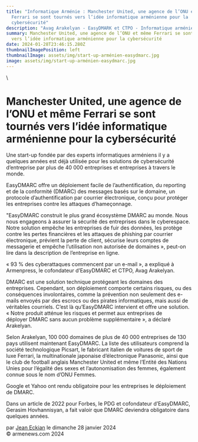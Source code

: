 ```yaml
---
title: "Informatique Arménie : Manchester United, une agence de l’ONU et même
  Ferrari se sont tournés vers l’idée informatique arménienne pour la
  cybersécurité"
description: "Avag Arakelyan - EasyDMARK et CTPO - Informatique arménienne "
summary: Manchester United, une agence de l’ONU et même Ferrari se sont tournés
  vers l’idée informatique arménienne pour la cybersécurité
date: 2024-01-28T23:46:15.280Z
thumbnailImagePosition: left
thumbnailImage: assets/img/start-up-arménien-easydmarc.jpg
image: assets/img/start-up-arménien-easydmarc.jpg
---
```

\
<!--StartFragment-->

# Manchester United, une agence de l’ONU et même Ferrari se sont tournés vers l’idée informatique arménienne pour la cybersécurité



Une start-up fondée par des experts informatiques arméniens il y a quelques années est déjà utilisée pour les solutions de cybersécurité d’entreprise par plus de 40 000 entreprises et entreprises à travers le monde.

EasyDMARC offre un déploiement facile de l’authentification, du reporting et de la conformité (DMARC) des messages basés sur le domaine, un protocole d’authentification par courrier électronique, conçu pour protéger les entreprises contre les attaques d’hameçonnage.

"EasyDMARC construit le plus grand écosystème DMARC au monde. Nous nous engageons à assurer la sécurité des entreprises dans le cyberespace. Notre solution empêche les entreprises de fuir des données, les protège contre les pertes financières et les attaques de phishing par courrier électronique, prévient la perte de client, sécurise leurs comptes de messagerie et empêche l’utilisation non autorisée de domaines », peut-on lire dans la description de l’entreprise en ligne.

« 93 % des cyberattaques commencent par un e-mail », a expliqué à Armenpress, le cofondateur d’EasyDMARC et CTPO, Avag Arakelyan.

DMARC est une solution technique protégeant les domaines des entreprises. Cependant, son déploiement comporte certains risques, ou des conséquences involontaires, comme la prévention non seulement des e-mails envoyés par des escrocs ou des pirates informatiques, mais aussi de véritables courriels. C’est là qu’EasyDMARC intervient et offre une solution. « Notre produit atténue les risques et permet aux entreprises de déployer DMARC sans aucun problème supplémentaire », a déclaré Arakelyan.

Selon Arakelyan, 100 000 domaines de plus de 40 000 entreprises de 130 pays utilisent maintenant EasyDMARC. La liste des utilisateurs comprend la société technologique Picsart, le fabricant italien de voitures de sport de luxe Ferrari, la multinationale japonaise d’électronique Panasonic, ainsi que le club de football anglais Manchester United et même l’Entité des Nations Unies pour l’égalité des sexes et l’autonomisation des femmes, également connue sous le nom d’ONU Femmes.

Google et Yahoo ont rendu obligatoire pour les entreprises le déploiement de DMARC.

Dans un article de 2022 pour Forbes, le PDG et cofondateur d’EasyDMARC, Gerasim Hovhannisyan, a fait valoir que DMARC deviendra obligatoire dans quelques années.

par [Jean Eckian](https://www.armenews.com/spip.php?page=auteur&id_auteur=34) le dimanche 28 janvier 2024\
© armenews.com 2024

<!--EndFragment-->
